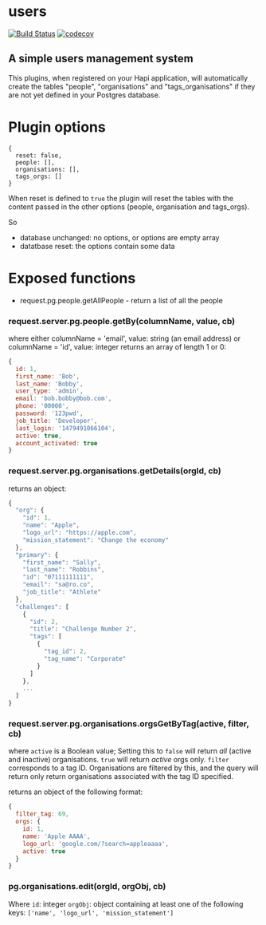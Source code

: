 # users
[![Build Status](https://travis-ci.org/postgres-plugin/people.svg?branch=master)](https://travis-ci.org/postgres-plugin/people)
[![codecov](https://codecov.io/gh/postgres-plugin/people/branch/master/graph/badge.svg)](https://codecov.io/gh/postgres-plugin/people)

## A simple users management system

This plugins, when registered on your Hapi application, will automatically create the tables "people", "organisations" and "tags_organisations" if they are not yet defined in your Postgres database.

# Plugin options

```
{
  reset: false,
  people: [],
  organisations: [],
  tags_orgs: []
}
```

When reset is defined to ```true``` the plugin will reset the tables with the content passed in the other options (people, organisation and tags_orgs).

So
- database unchanged: no options, or options are empty array
- datatbase reset: the options contain some data

# Exposed functions

- request.pg.people.getAllPeople - return a list of all the people

### request.server.pg.people.getBy(columnName, value, cb)
where either
columnName = 'email', value: string (an email address)
or
columnName = 'id', value: integer
returns an array of length 1 or 0:
```js
{
  id: 1,
  first_name: 'Bob',
  last_name: 'Bobby',
  user_type: 'admin',
  email: 'bob.bobby@bob.com',
  phone: '00000',
  password: '123pwd',
  job_title: 'Developer',
  last_login: '1479491066104',
  active: true,
  account_activated: true
}
```


### request.server.pg.organisations.getDetails(orgId, cb)
returns an object:
```js
{
  "org": {
    "id": 1,
    "name": "Apple",
    "logo_url": "https://apple.com",
    "mission_statement": "Change the economy"
  },
  "primary": {
    "first_name": "Sally",
    "last_name": "Robbins",
    "id": "07111111111",
    "email": "sa@ro.co",
    "job_title": "Athlete"
  },
  "challenges": [
    {
      "id": 2,
      "title": "Challenge Number 2",
      "tags": [
        {
          "tag_id": 2,
          "tag_name": "Corporate"
        }
      ]
    },
    ...
  ]
}
```

### request.server.pg.organisations.orgsGetByTag(active, filter, cb)
where
`active` is a Boolean value; Setting this to `false` will return _all_ (active
  and inactive) organisations. `true` will return _active_ orgs only.
`filter` corresponds to a tag ID. Organisations are filtered by this, and the
  query will return only return organisations associated with the tag ID
  specified.

returns an object of the following format:
```js
{
  filter_tag: 69,
  orgs: {
    id: 1,
    name: 'Apple AAAA',
    logo_url: 'google.com/?search=appleaaaa',
    active: true
  }
}
```



### pg.organisations.edit(orgId, orgObj, cb)
Where
`id`: integer
`orgObj`: object containing at least one of the following keys: `['name', 'logo_url', 'mission_statement']`
